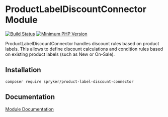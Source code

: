 # ProductLabelDiscountConnector Module
[![Build Status](https://travis-ci.org/spryker/product-label-discount-connector.svg)](https://travis-ci.org/spryker/product-label-discount-connector)
[![Minimum PHP Version](https://img.shields.io/badge/php-%3E%3D%207.3-8892BF.svg)](https://php.net/)

ProductLabelDiscountConnector handles discount rules based on product labels. This allows to define discount calculations and condition rules based on existing product labels (such as New or On-Sale).

## Installation

```
composer require spryker/product-label-discount-connector
```

## Documentation

[Module Documentation](https://academy.spryker.com/developing_with_spryker/module_guide/products/product_label/product_label.html)
